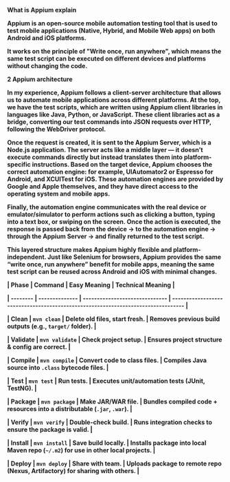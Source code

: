 **What is Appium explain**



**Appium is an open-source mobile automation testing tool that is used to test mobile applications (Native, Hybrid, and Mobile Web apps) on both Android and iOS platforms.**

**It works on the principle of "Write once, run anywhere", which means the same test script can be executed on different devices and platforms without changing the code.**





**2 Appium architecture**



**In my experience, Appium follows a client-server architecture that allows us to automate mobile applications across different platforms. At the top, we have the test scripts, which are written using Appium client libraries in languages like Java, Python, or JavaScript. These client libraries act as a bridge, converting our test commands into JSON requests over HTTP, following the WebDriver protocol.**



**Once the request is created, it is sent to the Appium Server, which is a Node.js application. The server acts like a middle layer — it doesn’t execute commands directly but instead translates them into platform-specific instructions. Based on the target device, Appium chooses the correct automation engine: for example, UIAutomator2 or Espresso for Android, and XCUITest for iOS. These automation engines are provided by Google and Apple themselves, and they have direct access to the operating system and mobile apps.**



**Finally, the automation engine communicates with the real device or emulator/simulator to perform actions such as clicking a button, typing into a text box, or swiping on the screen. Once the action is executed, the response is passed back from the device → to the automation engine → through the Appium Server → and finally returned to the test script.**



**This layered structure makes Appium highly flexible and platform-independent. Just like Selenium for browsers, Appium provides the same “write once, run anywhere” benefit for mobile apps, meaning the same test script can be reused across Android and iOS with minimal changes.**



**| Phase    | Command        | Easy Meaning                   | Technical Meaning                                                                 |**

**| -------- | -------------- | ------------------------------ | --------------------------------------------------------------------------------- |**

**| Clean    | `mvn clean`    | Delete old files, start fresh. | Removes previous build outputs (e.g., `target/` folder).                          |**

**| Validate | `mvn validate` | Check project setup.           | Ensures project structure \& config are correct.                                   |**

**| Compile  | `mvn compile`  | Convert code to class files.   | Compiles Java source into `.class` bytecode files.                                |**

**| Test     | `mvn test`     | Run tests.                     | Executes unit/automation tests (JUnit, TestNG).                                   |**

**| Package  | `mvn package`  | Make JAR/WAR file.             | Bundles compiled code + resources into a distributable (`.jar`, `.war`).          |**

**| Verify   | `mvn verify`   | Double-check build.            | Runs integration checks to ensure the package is valid.                           |**

**| Install  | `mvn install`  | Save build locally.            | Installs package into local Maven repo (`~/.m2`) for use in other local projects. |**

**| Deploy   | `mvn deploy`   | Share with team.               | Uploads package to remote repo (Nexus, Artifactory) for sharing with others.      |**







